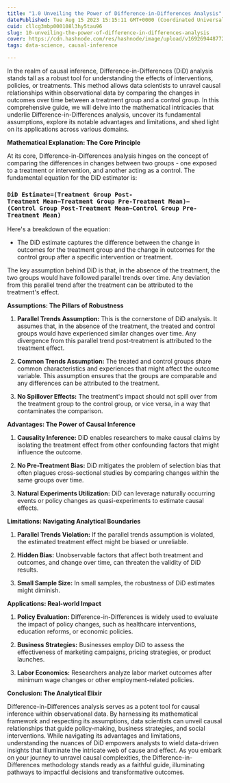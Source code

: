 ```yaml
---
title: "1.0 Unveiling the Power of Difference-in-Differences Analysis"
datePublished: Tue Aug 15 2023 15:15:11 GMT+0000 (Coordinated Universal Time)
cuid: cllcg3mbp000108l3hy5tau96
slug: 10-unveiling-the-power-of-difference-in-differences-analysis
cover: https://cdn.hashnode.com/res/hashnode/image/upload/v1692694487722/578afb32-e8f0-41bc-af7e-9bf24966b029.png
tags: data-science, causal-inference

---
```


In the realm of causal inference, Difference-in-Differences (DiD) analysis stands tall as a robust tool for understanding the effects of interventions, policies, or treatments. This method allows data scientists to unravel causal relationships within observational data by comparing the changes in outcomes over time between a treatment group and a control group. In this comprehensive guide, we will delve into the mathematical intricacies that underlie Difference-in-Differences analysis, uncover its fundamental assumptions, explore its notable advantages and limitations, and shed light on its applications across various domains.

**Mathematical Explanation: The Core Principle**

At its core, Difference-in-Differences analysis hinges on the concept of comparing the differences in changes between two groups - one exposed to a treatment or intervention, and another acting as a control. The fundamental equation for the DiD estimator is:

### `DiD Estimate=(Treatment Group Post-Treatment Mean−Treatment Group Pre-Treatment Mean)−(Control Group Post-Treatment Mean−Control Group Pre-Treatment Mean)`

Here's a breakdown of the equation:

* The DiD estimate captures the difference between the change in outcomes for the treatment group and the change in outcomes for the control group after a specific intervention or treatment.
    

The key assumption behind DiD is that, in the absence of the treatment, the two groups would have followed parallel trends over time. Any deviation from this parallel trend after the treatment can be attributed to the treatment's effect.

**Assumptions: The Pillars of Robustness**

1. **Parallel Trends Assumption:** This is the cornerstone of DiD analysis. It assumes that, in the absence of the treatment, the treated and control groups would have experienced similar changes over time. Any divergence from this parallel trend post-treatment is attributed to the treatment effect.
    
2. **Common Trends Assumption:** The treated and control groups share common characteristics and experiences that might affect the outcome variable. This assumption ensures that the groups are comparable and any differences can be attributed to the treatment.
    
3. **No Spillover Effects:** The treatment's impact should not spill over from the treatment group to the control group, or vice versa, in a way that contaminates the comparison.
    

**Advantages: The Power of Causal Inference**

1. **Causality Inference:** DiD enables researchers to make causal claims by isolating the treatment effect from other confounding factors that might influence the outcome.
    
2. **No Pre-Treatment Bias:** DiD mitigates the problem of selection bias that often plagues cross-sectional studies by comparing changes within the same groups over time.
    
3. **Natural Experiments Utilization:** DiD can leverage naturally occurring events or policy changes as quasi-experiments to estimate causal effects.
    

**Limitations: Navigating Analytical Boundaries**

1. **Parallel Trends Violation:** If the parallel trends assumption is violated, the estimated treatment effect might be biased or unreliable.
    
2. **Hidden Bias:** Unobservable factors that affect both treatment and outcomes, and change over time, can threaten the validity of DiD results.
    
3. **Small Sample Size:** In small samples, the robustness of DiD estimates might diminish.
    

**Applications: Real-world Impact**

1. **Policy Evaluation:** Difference-in-Differences is widely used to evaluate the impact of policy changes, such as healthcare interventions, education reforms, or economic policies.
    
2. **Business Strategies:** Businesses employ DiD to assess the effectiveness of marketing campaigns, pricing strategies, or product launches.
    
3. **Labor Economics:** Researchers analyze labor market outcomes after minimum wage changes or other employment-related policies.
    

**Conclusion: The Analytical Elixir**

Difference-in-Differences analysis serves as a potent tool for causal inference within observational data. By harnessing its mathematical framework and respecting its assumptions, data scientists can unveil causal relationships that guide policy-making, business strategies, and social interventions. While navigating its advantages and limitations, understanding the nuances of DiD empowers analysts to wield data-driven insights that illuminate the intricate web of cause and effect. As you embark on your journey to unravel causal complexities, the Difference-in-Differences methodology stands ready as a faithful guide, illuminating pathways to impactful decisions and transformative outcomes.